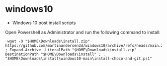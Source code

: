 # windows10
- Windows 10 post install scripts

Open Powershell as Administrator and run the following command to install:
```
 wget -O "$HOME\Downloads\install.zip" https://github.com/martinandersen3d/windows10/archive/refs/heads/main.zip ; Expand-Archive -LiteralPath "$HOME\Downloads\install.zip" -DestinationPath "$HOME\Downloads\install" ; . "$HOME\Downloads\install\windows10-main\install-choco-and-git.ps1"
```

